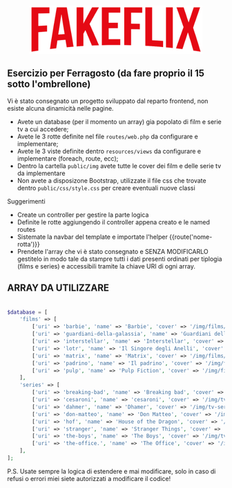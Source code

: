 <p align="center"><a href="https://laravel.com" target="_blank"><img src="public/img/logo.png" width="400" alt="Laravel Logo"></a></p>

## Esercizio per Ferragosto (da fare proprio il 15 sotto l'ombrellone)

Vi è stato consegnato un progetto sviluppato dal reparto frontend, non esiste alcuna dinamicità nelle pagine. 
- Avete un database (per il momento un array) gia popolato di film e serie tv a cui accedere;
- Avete le 3 rotte definite nel file `routes/web.php` da configurare e implementare;
- Avete le 3 viste definite dentro `resources/views` da configurare e implementare (foreach, route, ecc);
- Dentro la cartella `public/img` avete tutte le cover dei film e delle serie tv da implementare
- Non avete a disposizone Bootstrap, utilizzate il file css che trovate dentro `public/css/style.css` per creare eventuali nuove classi

Suggerimenti
- Create un controller per gestire la parte logica
- Definite le rotte aggiungendo il controller appena creato e le named routes
- Sistemate la navbar del template e importate l'helper {{route('nome-rotta')}}
- Prendete l'array che vi è stato consegnato e SENZA MODIFICARLO gestitelo in modo tale da stampre tutti i dati presenti ordinati per tiplogia (films e series) e accessibili tramite la chiave URI di ogni array.


## ARRAY DA UTILIZZARE


```php

$database = [
    'films' => [
        ['uri' => 'barbie', 'name' => 'Barbie', 'cover' => '/img/films/barbie.jpg', 'Barbie, che vive a Barbie Land, viene cacciata dal paese perché non è una bambola dall\'aspetto perfetto. Senza un posto dove andare, parte per il mondo umano e cerca la vera felicità.'],
        ['uri' => 'guardiani-della-galassia', 'name' => 'Guardiani della Galassia', 'cover' => '/img/films/gog3.jpg', 'Il terzo capitolo della saga Marvel "Guardiani della Galassia" che vede come protagonisti Peter Quill e i suoi amici supereroi.'],
        ['uri' => 'interstellar', 'name' => 'Interstellar', 'cover' => '/img/films/interstellar.jpg', 'In un futuro non precisato, un drastico cambiamento climatico colpisce duramente l\'agricoltura. Il granturco è l\'unica coltivazione ancora in grado di crescere ed un gruppo di scienziati è intenzionato ad attraversare lo spazio per trovare nuovi luoghi adatti a coltivarlo.'],
        ['uri' => 'lotr', 'name' => 'Il Singore degli Anelli', 'cover' => '/img/films/lotr.jpg', 'Frodo vuole gettare in un vulcano l\'anello magico forgiato sa Sauron per dominare la terra. Con lui alcuni amici. (Sinossi reale scritta dalla rivista Telesette)'],
        ['uri' => 'matrix', 'name' => 'Matrix', 'cover' => '/img/films/matrix.jpg', 'Esistono due realtà: una è l\'esistenza che conduciamo ogni giorno, l\'altra è nascosta. Neo vuole scoprire la verità su Matrix, mondo virtuale elaborato al computer creato per tenere sotto controllo le persone. Morpheus potrebbe aiutarlo.'],
        ['uri' => 'padrino', 'name' => 'Il padrino', 'cover' => '/img/films/padrino.jpg', 'A New York, alla fine degli anni 70, Michael Corleone riesce a convertire i numerosi affari di famiglia in operazioni lecite. Aumentando le sue donazioni alla Chiesa, l\'uomo entra nelle grazie dell\'arcivescovo Gilday.'],
        ['uri' => 'pulp', 'name' => 'Pulp Fiction', 'cover' => '/img/films/pulp.jpg', 'Si incrociano le strade di personaggi legati al crimine. Un pugile che mente a un capo banda, due sicari che discutono massaggi ai piedi e panini, una coppia che rapina una caffetteria e altri danno vita a un dramma criminale comico quanto brutale.'],
    ],
    'series' => [
        ['uri' => 'breaking-bad', 'name' => 'Breaking bad', 'cover' => '/img/tv-series/breaking-bad.jpg', 'Lorem ipsum dolor sit amet, consectetur adipiscing elit, sed do eiusmod tempor incididunt ut labore et dolore magna aliqua. Ut enim ad minim veniam, quis nostrud exercitation ullamco laboris nisi ut aliquip ex ea commodo consequat. Duis aute irure dolor in reprehenderit in voluptate velit esse cillum dolore'],
        ['uri' => 'cesaroni', 'name' => 'cesaroni', 'cover' => '/img/tv-series/cesaroni.jpg', 'Lorem ipsum dolor sit amet, consectetur adipiscing elit, sed do eiusmod tempor incididunt ut labore et dolore magna aliqua. Ut enim ad minim veniam, quis nostrud exercitation ullamco laboris nisi ut aliquip ex ea commodo consequat. Duis aute irure dolor in reprehenderit in voluptate velit esse cillum dolore'],
        ['uri' => 'dahmer', 'name' => 'Dhamer', 'cover' => '/img/tv-series/dhahmer.jpg', 'Lorem ipsum dolor sit amet, consectetur adipiscing elit, sed do eiusmod tempor incididunt ut labore et dolore magna aliqua. Ut enim ad minim veniam, quis nostrud exercitation ullamco laboris nisi ut aliquip ex ea commodo consequat. Duis aute irure dolor in reprehenderit in voluptate velit esse cillum dolore'],
        ['uri' => 'don-matteo', 'name' => 'Don Matteo', 'cover' => '/img/tv-series/don-matteo.jpg', 'Lorem ipsum dolor sit amet, consectetur adipiscing elit, sed do eiusmod tempor incididunt ut labore et dolore magna aliqua. Ut enim ad minim veniam, quis nostrud exercitation ullamco laboris nisi ut aliquip ex ea commodo consequat. Duis aute irure dolor in reprehenderit in voluptate velit esse cillum dolore'],
        ['uri' => 'hof', 'name' => 'House of the Dragon', 'cover' => '/img/tv-series/hof.jpg', 'Lorem ipsum dolor sit amet, consectetur adipiscing elit, sed do eiusmod tempor incididunt ut labore et dolore magna aliqua. Ut enim ad minim veniam, quis nostrud exercitation ullamco laboris nisi ut aliquip ex ea commodo consequat. Duis aute irure dolor in reprehenderit in voluptate velit esse cillum dolore'],
        ['uri' => 'stranger', 'name' => 'Stranger Things', 'cover' => '/img/tv-series/stranger.jpg', 'Lorem ipsum dolor sit amet, consectetur adipiscing elit, sed do eiusmod tempor incididunt ut labore et dolore magna aliqua. Ut enim ad minim veniam, quis nostrud exercitation ullamco laboris nisi ut aliquip ex ea commodo consequat. Duis aute irure dolor in reprehenderit in voluptate velit esse cillum dolore'],
        ['uri' => 'the-boys', 'name' => 'The Boys', 'cover' => '/img/tv-series/the-boys.jpg', 'Lorem ipsum dolor sit amet, consectetur adipiscing elit, sed do eiusmod tempor incididunt ut labore et dolore magna aliqua. Ut enim ad minim veniam, quis nostrud exercitation ullamco laboris nisi ut aliquip ex ea commodo consequat. Duis aute irure dolor in reprehenderit in voluptate velit esse cillum dolore'],
        ['uri' => 'the-office.', 'name' => 'The Office', 'cover' => '/img/tv-series/the-office.jpg', 'Lorem ipsum dolor sit amet, consectetur adipiscing elit, sed do eiusmod tempor incididunt ut labore et dolore magna aliqua. Ut enim ad minim veniam, quis nostrud exercitation ullamco laboris nisi ut aliquip ex ea commodo consequat. Duis aute irure dolor in reprehenderit in voluptate velit esse cillum dolore'],
    ],
];
```

P.S. Usate sempre la logica di estendere e mai modificare, solo in caso di refusi o errori miei siete autorizzati a modificare il codice!
